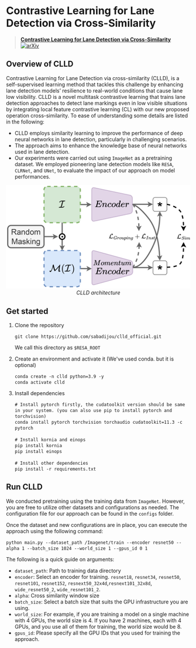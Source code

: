# Contrastive Learning for Lane Detection via Cross-Similarity
>[**Contrastive Learning for Lane Detection via Cross-Similarity**](https://arxiv.org/abs/2308.08242)<br>
>[![arXiv](https://img.shields.io/badge/arXiv-2312.02151-b31b1b)](https://arxiv.org/abs/2308.08242)

## Overview of CLLD

Contrastive Learning for Lane Detection via cross-similarity (CLLD), is a self-supervised learning method that tackles this challenge by enhancing lane detection models’ resilience to real-world conditions that cause lane low visibility. CLLD is a novel multitask contrastive learning that trains lane detection approaches to detect lane markings even in low visible situations by integrating local feature contrastive learning (CL) with our new proposed operation cross-similarity. To ease of understanding some details are listed in the following:

- CLLD employs similarity learning to improve the performance of deep neural networks in lane detection, particularly in challenging scenarios. 
- The approach aims to enhance the knowledge base of neural networks used in lane detection.
- Our experiments were carried out using `ImageNet` as a pretraining dataset. We employed pioneering lane detection models like  `RESA`, `CLRNet`, and `UNet`, to evaluate the impact of our approach on model performances.

<p align="center">
  <img src="utils/images/architecture.jpg" alt="CLLD architecture" style="width:768px;"><br>
  <i>CLLD architecture</i>
</p>

## Get started
1. Clone the repository
    ```
    git clone https://github.com/sabadijou/clld_official.git
    ```
    We call this directory as `$RESA_ROOT`

2. Create an environment and activate it (We've used conda. but it is optional)

    ```Shell
    conda create -n clld python=3.9 -y
    conda activate clld
    ```

3. Install dependencies

    ```Shell
    # Install pytorch firstly, the cudatoolkit version should be same in your system. (you can also use pip to install pytorch and torchvision)
    conda install pytorch torchvision torchaudio cudatoolkit=11.3 -c pytorch
      
    # Install kornia and einops
    pip install kornia
    pip install einops

    # Install other dependencies
    pip install -r requirements.txt
    ```
## Run CLLD
We conducted pretraining using the training data from `ImageNet`. However, you are free to utilize other datasets and configurations as needed. The configuration file for our approach can be found in the `configs` folder.

Once the dataset and new configurations are in place, you can execute the approach using the following command:

```Shell
python main.py --dataset_path /Imagenet/train --encoder resnet50 --alpha 1 --batch_size 1024 --world_size 1 --gpus_id 0 1 
```
The following is a quick guide on arguments:
- `dataset_path`: Path to training data directory 
- `encoder`: Select an encoder for training. `resnet18`, `resnet34`, `resnet50`, `resnet101`, `resnet152`, `resnext50_32x4d`,`resnext101_32x8d`, `wide_resnet50_2`, `wide_resnet101_2`.
- `alpha`: Cross similarity window size
- `batch_size`: Select a batch size that suits the GPU infrastructure you are using.
- `world_size`: For example, if you are training a model on a single machine with 4 GPUs, the world size is 4. If you have 2 machines, each with 4 GPUs, and you use all of them for training, the world size would be 8.
- `gpus_id`: Please specify all the GPU IDs that you used for training the approach.

  
